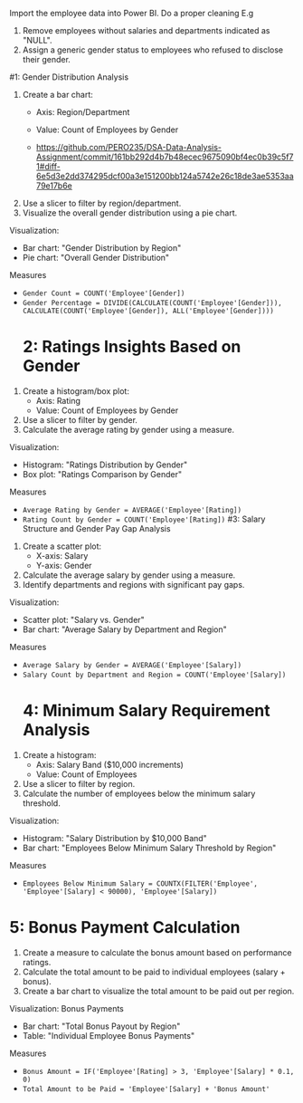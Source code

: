 Import the employee data into Power BI.
Do a proper cleaning E.g
1. Remove employees without salaries and departments indicated as "NULL".
2. Assign a generic gender status to employees who refused to disclose their gender.
   

#1: Gender Distribution Analysis
1. Create a bar chart:
    - Axis: Region/Department
    - Value: Count of Employees by Gender
  
    - https://github.com/PERO235/DSA-Data-Analysis-Assignment/commit/161bb292d4b7b48ecec9675090bf4ec0b39c5f71#diff-6e5d3e2dd374295dcf00a3e151200bb124a5742e26c18de3ae5353aa79e17b6e
2. Use a slicer to filter by region/department.
3. Visualize the overall gender distribution using a pie chart.

Visualization: 
- Bar chart: "Gender Distribution by Region"
- Pie chart: "Overall Gender Distribution"

Measures
- `Gender Count = COUNT('Employee'[Gender])`
- `Gender Percentage = DIVIDE(CALCULATE(COUNT('Employee'[Gender])), CALCULATE(COUNT('Employee'[Gender]), ALL('Employee'[Gender])))`
  # 2: Ratings Insights Based on Gender
1. Create a histogram/box plot:
    - Axis: Rating
    - Value: Count of Employees by Gender
2. Use a slicer to filter by gender.
3. Calculate the average rating by gender using a measure.

Visualization:
- Histogram: "Ratings Distribution by Gender"
- Box plot: "Ratings Comparison by Gender"

Measures
- `Average Rating by Gender = AVERAGE('Employee'[Rating])`
- `Rating Count by Gender = COUNT('Employee'[Rating])`
  #3: Salary Structure and Gender Pay Gap Analysis
1. Create a scatter plot:
    - X-axis: Salary
    - Y-axis: Gender
2. Calculate the average salary by gender using a measure.
3. Identify departments and regions with significant pay gaps.

Visualization:
- Scatter plot: "Salary vs. Gender"
- Bar chart: "Average Salary by Department and Region"

Measures 
- `Average Salary by Gender = AVERAGE('Employee'[Salary])`
- `Salary Count by Department and Region = COUNT('Employee'[Salary])`
  # 4: Minimum Salary Requirement Analysis
1. Create a histogram:
    - Axis: Salary Band ($10,000 increments)
    - Value: Count of Employees
2. Use a slicer to filter by region.
3. Calculate the number of employees below the minimum salary threshold.

Visualization:
- Histogram: "Salary Distribution by $10,000 Band"
- Bar chart: "Employees Below Minimum Salary Threshold by Region"

Measures
- `Employees Below Minimum Salary = COUNTX(FILTER('Employee', 'Employee'[Salary] < 90000), 'Employee'[Salary])`
# 5: Bonus Payment Calculation
1. Create a measure to calculate the bonus amount based on performance ratings.
2. Calculate the total amount to be paid to individual employees (salary + bonus).
3. Create a bar chart to visualize the total amount to be paid out per region.

Visualization:
Bonus Payments
- Bar chart: "Total Bonus Payout by Region"
- Table: "Individual Employee Bonus Payments"

Measures
- `Bonus Amount = IF('Employee'[Rating] > 3, 'Employee'[Salary] * 0.1, 0)`
- `Total Amount to be Paid = 'Employee'[Salary] + 'Bonus Amount'`
